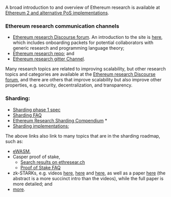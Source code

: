 A broad introduction to and overview of Ethereum research is available at [Ethereum 2 and alternative PoS implementations](https://ethresear.ch/t/ethereum-2-and-alternative-pos-implementations/190/7).

### Ethereum research communication channels
* [Ethereum research Discourse forum](https://ethresear.ch/). An introduction to the site is [here](https://ethresear.ch/t/read-this-before-posting/8), which includes onboarding packets for potential collaborators with generic research and programming language theory;
* [Ethereum research repo](https://github.com/ethereum/research); and 
* [Ethereum research gitter Channel](https://gitter.im/ethereum/research).

Many research topics are related to improving scalability, but other research topics and categories are available at the [Ethereum research Discourse forum](https://ethresear.ch/), and there are others that improve scalability but also improve other properties, e.g. security, decentralization, and transparency.

### Sharding:
- [Sharding phase 1 spec](https://ethresear.ch/t/sharding-phase-1-spec/1407)
- [Sharding FAQ](https://github.com/ethereum/wiki/wiki/Sharding-FAQ)
- [Ethereum Research Sharding Compendium](http://notes.ethereum.org/s/BJc_eGVFM)    * 
- [Sharding implementations](https://github.com/ethereum/wiki/wiki/Sharding-and-stateless-client-implementations);

The above links also link to many topics that are in the sharding roadmap, such as:
- [eWASM](https://github.com/ewasm),
- Casper proof of stake,
    * [Search results on ethresear.ch](https://ethresear.ch/search?q=Casper)
    * [Proof of Stake FAQ](https://github.com/ethereum/wiki/wiki/Proof-of-Stake-FAQ)
- zk-STARKs, e.g. videos [here](https://www.youtube.com/watch?v=VUN35BC11Qw&t=2s), [here](https://www.youtube.com/watch?v=9VuZvdxFZQo&t=7s) and [here](https://www.youtube.com/watch?v=9VuZvdxFZQo&t=7s), as well as a paper [here](https://eprint.iacr.org/2018/046) (the abstract is a more succinct intro than the videos), while the full paper is more detailed; and 
- [more](https://ethresear.ch/t/are-there-any-ideas-thats-potentially-more-useful-than-implementing-sharding/334/3). 